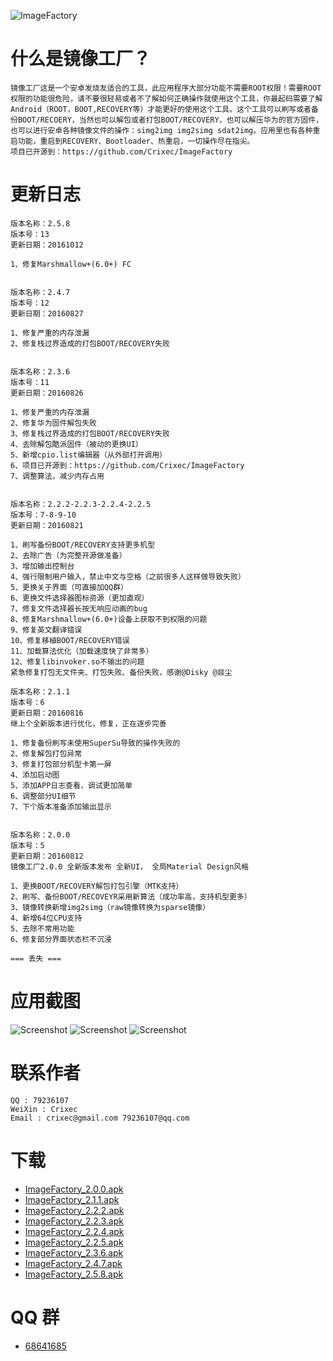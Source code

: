 ![ImageFactory](https://raw.githubusercontent.com/Crixec/ImageFactory/master/app/src/main/ic_launcher-web.png)
# 什么是镜像工厂？
```
镜像工厂这是一个安卓发烧友适合的工具，此应用程序大部分功能不需要ROOT权限！需要ROOT权限的功能很危险，请不要很轻易或者不了解如何正确操作就使用这个工具，你最起码需要了解Android（ROOT，BOOT,RECOVERY等）才能更好的使用这个工具。这个工具可以刷写或者备份BOOT/RECOERY，当然也可以解包或者打包BOOT/RECOVERY，也可以解压华为的官方固件，也可以进行安卓各种镜像文件的操作：simg2img img2simg sdat2img。应用里也有各种重启功能，重启到RECOVERY、Bootloader、热重启，一切操作尽在指尖。
项目已开源到：https://github.com/Crixec/ImageFactory

```
# 更新日志
```
版本名称：2.5.8
版本号：13
更新日期：20161012

1、修复Marshmallow+(6.0+) FC


版本名称：2.4.7
版本号：12
更新日期：20160827

1、修复严重的内存泄漏
2、修复栈过界造成的打包BOOT/RECOVERY失败


版本名称：2.3.6
版本号：11
更新日期：20160826

1、修复严重的内存泄漏
2、修复华为固件解包失败
3、修复栈过界造成的打包BOOT/RECOVERY失败
4、去除解包酷派固件（被动的更换UI）
5、新增cpio.list编辑器（从外部打开调用）
6、项目已开源到：https://github.com/Crixec/ImageFactory
7、调整算法，减少内存占用


版本名称：2.2.2-2.2.3-2.2.4-2.2.5
版本号：7-8-9-10
更新日期：20160821

1、刷写备份BOOT/RECOVERY支持更多机型
2、去除广告（为完整开源做准备）
3、增加输出控制台
4、强行限制用户输入，禁止中文与空格（之前很多人这样做导致失败）
5、更换关于界面（可直接加QQ群）
6、更换文件选择器图标资源（更加直观）
7、修复文件选择器长按无响应动画的bug
8、修复Marshmallow+(6.0+)设备上获取不到权限的问题
9、修复英文翻译错误
10、修复移植BOOT/RECOVERY错误
11、加载算法优化（加载速度快了非常多）
12、修复libinvoker.so不输出的问题
紧急修复打包无文件夹、打包失败、备份失败，感谢@Disky @燚尘

版本名称：2.1.1
版本号：6
更新日期：20160816
继上个全新版本进行优化，修复，正在逐步完善

1、修复备份刷写未使用SuperSu导致的操作失败的
2、修复解包打包异常
3、修复打包部分机型卡第一屏
4、添加启动图
5、添加APP日志查看，调试更加简单
6、调整部分UI细节
7、下个版本准备添加输出显示


版本名称：2.0.0
版本号：5
更新日期：20160812
镜像工厂2.0.0 全新版本发布 全新UI， 全局Material Design风格

1、更换BOOT/RECOVERY解包打包引擎（MTK支持）
2、刷写、备份BOOT/RECOVEYR采用新算法（成功率高，支持机型更多）
3、镜像转换新增img2simg（raw镜像转换为sparse镜像）
4、新增64位CPU支持
5、去除不常用功能
6、修复部分界面状态栏不沉浸

=== 丢失 ===

```
# 应用截图
![Screenshot](https://raw.githubusercontent.com/Crixec/ImageFactory/master/Screenshots/splash.png)
![Screenshot](https://raw.githubusercontent.com/Crixec/ImageFactory/master/Screenshots/main_page_1.png)
![Screenshot](https://raw.githubusercontent.com/Crixec/ImageFactory/master/Screenshots/main_page_2.png)

# 联系作者
```
QQ : 79236107
WeiXin : Crixec
Email : crixec@gmail.com 79236107@qq.com
```

# 下载
* [ImageFactory_2.0.0.apk](https://github.com/Crixec/ImageFactory/blob/master/app/ImageFactory_2.0.0.apk)
* [ImageFactory_2.1.1.apk](https://github.com/Crixec/ImageFactory/blob/master/app/ImageFactory_2.1.1.apk)
* [ImageFactory_2.2.2.apk](https://github.com/Crixec/ImageFactory/blob/master/app/ImageFactory_2.2.2.apk)
* [ImageFactory_2.2.3.apk](https://github.com/Crixec/ImageFactory/blob/master/app/ImageFactory_2.2.3.apk)
* [ImageFactory_2.2.4.apk](https://github.com/Crixec/ImageFactory/blob/master/app/ImageFactory_2.2.4.apk)
* [ImageFactory_2.2.5.apk](https://github.com/Crixec/ImageFactory/blob/master/app/ImageFactory_2.2.5.apk)
* [ImageFactory_2.3.6.apk](https://github.com/Crixec/ImageFactory/blob/master/app/ImageFactory_2.3.6.apk)
* [ImageFactory_2.4.7.apk](https://github.com/Crixec/ImageFactory/blob/master/app/ImageFactory_2.4.7.apk)
* [ImageFactory_2.5.8.apk](https://github.com/Crixec/ImageFactory/blob/master/app/ImageFactory_2.5.8.apk)

# QQ 群
* [68641685](http://jq.qq.com/?_wv=1027&k=2CICcTp)
